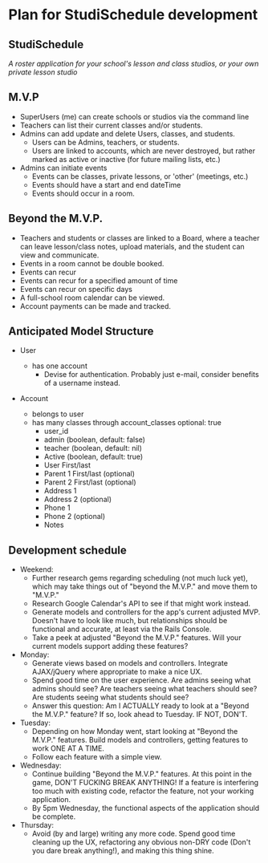 # Plan for StudiSchedule development

## StudiSchedule
_A roster application for your school's lesson and class studios, or your own private lesson studio_

## M.V.P
* SuperUsers (me) can create schools or studios via the command line
* Teachers can list their current classes and/or students.
* Admins can add update and delete Users, classes, and students.
  * Users can be Admins, teachers, or students.
  * Users are linked to accounts, which are never destroyed, but rather marked as active or inactive (for future mailing lists, etc.)
* Admins can initiate events
  * Events can be classes, private lessons, or 'other' (meetings, etc.)
  * Events should have a start and end dateTime
  * Events should occur in a room.

## Beyond the M.V.P.
  * Teachers and students or classes are linked to a Board, where a teacher can leave lesson/class notes, upload materials, and the student can view and communicate.
  * Events in a room cannot be double booked.
  * Events can recur
  * Events can recur for a specified amount of time
  * Events can recur on specific days
  * A full-school room calendar can be viewed.
  * Account payments can be made and tracked.

## Anticipated Model Structure

* User
  * has one account
    * Devise for authentication. Probably just e-mail, consider benefits of a username instead.

* Account
  * belongs to user
  * has many classes through account_classes optional: true
    * user_id
    * admin (boolean, default: false)
    * teacher (boolean, default: nil)
    * Active (boolean, default: true)
    * User First/last
    * Parent 1 First/last (optional)
    * Parent 2 First/last (optional)
    * Address 1
    * Address 2 (optional)
    * Phone 1
    * Phone 2 (optional)
    * Notes

    



## Development schedule
* Weekend:
  * Further research gems regarding scheduling (not much luck yet), which may take things out of "beyond the M.V.P." and move them to "M.V.P."
  * Research Google Calendar's API to see if that might work instead.
  * Generate models and controllers for the app's current adjusted MVP. Doesn't have to look like much, but relationships should be functional and accurate, at least via the Rails Console.
  * Take a peek at adjusted "Beyond the M.V.P." features. Will your current models support adding these features?
* Monday:
  * Generate views based on models and controllers. Integrate AJAX/jQuery where appropriate to make a nice UX.
  * Spend good time on the user experience. Are admins seeing what admins should see? Are teachers seeing what teachers should see? Are students seeing what students should see?
  * Answer this question: Am I ACTUALLY ready to look at a "Beyond the M.V.P." feature? If so, look ahead to Tuesday. IF NOT, DON'T.
* Tuesday:
  * Depending on how Monday went, start looking at "Beyond the M.V.P." features. Build models and controllers, getting features to work ONE AT A TIME.
  * Follow each feature with a simple view.
* Wednesday:
  * Continue building "Beyond the M.V.P." features. At this point in the game, DON'T FUCKING BREAK ANYTHING! If a feature is interfering too much with existing code, refactor the feature, not your working application.
  * By 5pm Wednesday, the functional aspects of the application should be complete.
* Thursday:
  * Avoid (by and large) writing any more code. Spend good time cleaning up the UX, refactoring any obvious non-DRY code (Don't you dare break anything!), and making this thing shine.
